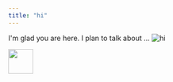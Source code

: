 ```yaml
---
title: "hi"
---
```


I'm glad you are here. I plan to talk about ...
![hi](https://user-images.githubusercontent.com/63884914/118277717-12004100-b497-11eb-8888-47a1e1aee2aa.png)

<img src="{{https://cyang26.github.io/github-pages-with-jekyll/}}/assets/hi.png" height="50" width="50">
